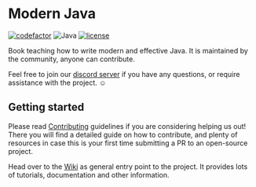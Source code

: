 # Modern Java

[![codefactor](https://img.shields.io/codefactor/grade/github/together-java/modernjava)](https://www.codefactor.io/repository/github/together-java/modernjava)
![Java](https://img.shields.io/badge/Java-19-ff696c)
[![license](https://img.shields.io/github/license/Together-Java/ModernJava)](https://github.com/Together-Java/ModernJava/blob/master/LICENSE)

Book teaching how to write modern and effective Java. It is maintained by the community, anyone can contribute.

Feel free to join our [discord server](https://discord.com/invite/XXFUXzK)
if you have any questions, or require assistance with the project. :relaxed:

## Getting started

Please read [Contributing](https://github.com/Together-Java/ModernJava/wiki/Contributing) 
guidelines if you are considering helping us out! There you will find a detailed
guide on how to contribute, and plenty of resources in case this is your
first time submitting a PR to an open-source project.

Head over to the [Wiki](https://github.com/Together-Java/ModernJava/wiki) as general
entry point to the project. It provides lots of tutorials, documentation and other information.
